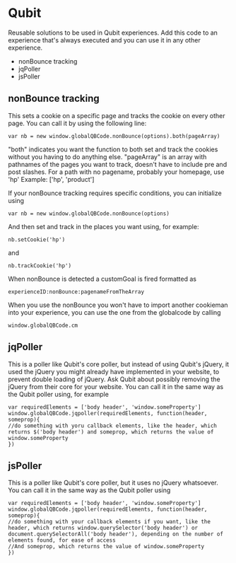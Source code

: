 # Qubit

Reusable solutions to be used in Qubit experiences. Add this code to an experience that's always executed and you can use it in any other experience.

- nonBounce tracking
- jqPoller
- jsPoller


## nonBounce tracking
This sets a cookie on a specific page and tracks the cookie on every other page.
You can call it by using the following line:
```
var nb = new window.globalQBCode.nonBounce(options).both(pageArray)
```
"both" indicates you want the function to both set and track the cookies without you having to do anything else.
"pageArray" is an array with pathnames of the pages you want to track, doesn't have to include pre and post slashes. For a path with no pagename, probably your homepage, use 'hp'
Example: ['hp', 'product']

If your nonBounce tracking requires specific conditions, you can initialize using
```
var nb = new window.globalQBCode.nonBounce(options)
```
And then set and track in the places you want using, for example:
```
nb.setCookie('hp')
```
and
```
nb.trackCookie('hp')
```

When nonBounce is detected a customGoal is fired formatted as
```
experienceID:nonBounce:pagenameFromTheArray
```

When you use the nonBounce you won't have to import another cookieman into your experience, you can use the one from the globalcode by calling
```
window.globalQBCode.cm
```


## jqPoller
This is a poller like Qubit's core poller, but instead of using Qubit's jQuery, it used the jQuery you might already have implemented in your website, to prevent double loading of jQuery. Ask Qubit about possibly removing the jQuery from their core for your website.
You can call it in the same way as the Qubit poller using, for example
```
var requiredElements = ['body header', 'window.someProperty']
window.globalQBCode.jqpoller(requiredElements, function(header, someprop){
//do something with yoru callback elements, like the header, which returns $('body header') and someprop, which returns the value of window.someProperty
})
```

## jsPoller
This is a poller like Qubit's core poller, but it uses no jQuery whatsoever.
You can call it in the same way as the Qubit poller using
```
var requiredElements = ['body header', 'window.someProperty']
window.globalQBCode.jqpoller(requiredElements, function(header, someprop){
//do something with your callback elements if you want, like the header, which returns window.querySelector('body header') or document.querySelectorAll('body header'), depending on the number of elements found, for ease of access
//And someprop, which returns the value of window.someProperty
})
```
